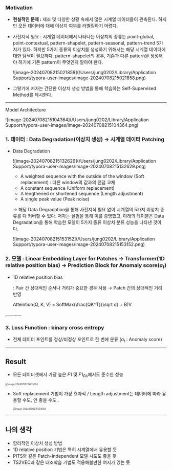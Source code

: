 ###  Motivation

- **현실적인 문제 :** 제조 및 다양한 상황 속에서 많은 시계열 데이터들이 관측된다. 하지만 모든 데이터에 대해 이상치 여부를 라벨링하기 어렵다.

- 사전지식 필요 : 시계열 데이터에서 나타나는 이상치의 종류는 point-global, point-contextual, pattern-shapelet, pattern-seasonal, pattern-trend 5가지가 있다. 하지만 5가지 종류의 이상치를 생성하기 위해서는 해당 시계열 데이터에 대한 탐색이 필요하다. pattern-shapelet의 경우, 기존과 다른 pattern을 생성해야 하기에 기존 pattern이 무엇인지 알아야 한다.

  ![image-20240708215021858](/Users/jung0202/Library/Application Support/typora-user-images/image-20240708215021858.png)

- 그렇기에 저자는 간단한 이상치 생성 방법을 통해 학습하는  Self-Supervised Method를 제시한다.

------

Model Architecture

![image-20240708215104364](/Users/jung0202/Library/Application Support/typora-user-images/image-20240708215104364.png)

### 1. 데이터 : Data Degradation(이상치 생성) →  시계열 데이터 Patching

- Data Degradation

  ![image-20240708215132629](/Users/jung0202/Library/Application Support/typora-user-images/image-20240708215132629.png)

  - A weighted sequence with the outside of the window (Soft replacement) : 다른 window의 값과의 랜덤 교체
  - A constant sequence (Uniform replacement)
  - A lengthened or shortened sequence (Length adjustment)
  - A single peak value (Peak noise)

  → 해당 Data Degradation을 통해 사전지식 필요 없이 시계열의 5가지 이상치 종류를 다 커버할 수 있다.  저자는 실험을 통해 이를 증명했고, 아래의 테이블은 Data Degradation을 통해 학습한 모델이 5가지 종류 이상치 분류 성능을 나타낸 것이다.

  ![image-20240708215153152](/Users/jung0202/Library/Application Support/typora-user-images/image-20240708215153152.png)

### 2. 모델 : Linear Embedding Layer for Patches → Transformer(1D relative position bias) → Prediction Block for Anomaly score($a_t$)

- 1D relative position bias

  : Pair 간 상대적인 순서나 거리가 중요한 경우 사용 → Patch 간의 상대적인 거리 반영

  Atteintion(Q, K, V) = SoftMax(\frac{QK^T}{\sqrt d} + B)V

​		<img src="/Users/jung0202/Library/Application Support/typora-user-images/image-20240708215314834.png" alt="image-20240708215314834" style="zoom:25%;" />

### 3. Loss Function : binary cross entropy

- 전체 데이터 포인트를 정상/비정상 포인트로 한 번에 분류 ($a_t$ : Anomaly score)

------

## Result

- 모든 데이터셋에서 가장 높은 $F1$ 및 $F1_{PA}$에서도 준수한 성능

<img src="/Users/jung0202/Library/Application Support/typora-user-images/image-20240708215413034.png" alt="image-20240708215413034" style="zoom:50%;" />

- Soft replacement 기법이 가장 효과적 / Length adjustment는 데이터에 따라 유용할 수도, 안 좋을 수도..

  <img src="/Users/jung0202/Library/Application Support/typora-user-images/image-20240708215503002.png" alt="image-20240708215503002" style="zoom: 50%;" />

------

## 나의 생각

- 합리적인 이상치 생성 방법
- 1D relative position 기법은 특히 시계열에서 유용할 듯
- PITS와 같은 Patch-Independent 모델 시도도 좋을 듯
- TS2VEC과 같은 대조학습 기법도 적용해볼만한 여지가 있는 듯